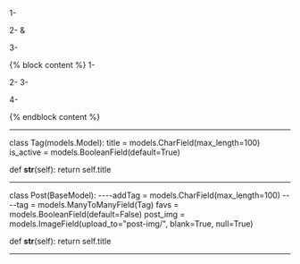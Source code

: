 <!-- Static ↓ -->
1- <link rel="stylesheet" href="{% static 'css/tagify.css' %}">

2- <script src="{% static 'js/tagify.js' %}"></script>
                        &
<script src="{% static 'js/tagify.polyfills.min.js' %}"></script>

3- <script>
  var input = document.querySelector('input[name=addTag]');
                        &
  new Tagify(input)
</script>

<!-- CDN ↓ -->
{% block content %}
1- <link href="https://cdn.jsdelivr.net/npm/@yaireo/tagify/dist/tagify.css" rel="stylesheet" type="text/css" />

2- <script src="https://cdn.jsdelivr.net/npm/@yaireo/tagify"></script>
3- <script src="https://cdn.jsdelivr.net/npm/@yaireo/tagify/dist/tagify.polyfills.min.js"></script>

4- <script>
  var input = document.querySelector('input[name=addTag]')
  new Tagify(input)
</script>

{% endblock content %}

-------------------------------------

class Tag(models.Model):
title = models.CharField(max_length=100)
is_active = models.BooleanField(default=True)

def __str__(self):
  return self.title

-------------------------------------

class Post(BaseModel):
----addTag = models.CharField(max_length=100)
----tag = models.ManyToManyField(Tag)
favs = models.BooleanField(default=False)
post_img = models.ImageField(upload_to="post-img/", blank=True, null=True)

def __str__(self):
  return self.title

-------------------------------------


